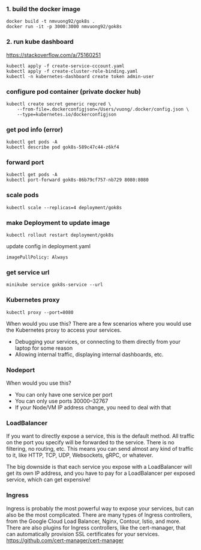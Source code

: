 ### 1. build the docker image

```shell
docker build -t nmvuong92/gok8s .
docker run -it -p 3000:3000 nmvuong92/gok8s
```

### 2. run kube dashboard
https://stackoverflow.com/a/75160251

```shell
kubectl apply -f create-service-cccount.yaml
kubectl apply -f create-cluster-role-binding.yaml
kubectl -n kubernetes-dashboard create token admin-user
```

### configure pod container (private docker hub)
```shell
kubectl create secret generic regcred \
    --from-file=.dockerconfigjson=/Users/vuong/.docker/config.json \
    --type=kubernetes.io/dockerconfigjson
```


### get pod info (error)
```shell
kubectl get pods -A
kubectl describe pod gok8s-589c47c44-z6kf4
```


### forward port
```shell
kubectl get pods -A
kubectl port-forward gok8s-86b79cf757-nb729 8080:8080
```

### scale pods
```shell
kubectl scale --replicas=4 deployment/gok8s
```


### make Deployment to update image
```shell
kubectl rollout restart deployment/gok8s
```

update config in deployment.yaml
```shell
imagePullPolicy: Always
```


### get service url
```shell
minikube service gok8s-service --url
```

### Kubernetes proxy
```shell
kubectl proxy --port=8080
```
When would you use this?
There are a few scenarios where you would use the Kubernetes proxy to access your services.

- Debugging your services, or connecting to them directly from your laptop for some reason
- Allowing internal traffic, displaying internal dashboards, etc.
### Nodeport
When would you use this?
- You can only have one service per port
- You can only use ports 30000–32767
- If your Node/VM IP address change, you need to deal with that

### LoadBalancer

If you want to directly expose a service, this is the default method.
All traffic on the port you specify will be forwarded to the service.
There is no filtering, no routing, etc. This means you can send almost any kind of traffic to it, 
like HTTP, TCP, UDP, Websockets, gRPC, or whatever.

The big downside is that each service you expose with a LoadBalancer will get its own IP address, 
and you have to pay for a LoadBalancer per exposed service, which can get expensive!

### Ingress

Ingress is probably the most powerful way to expose your services, 
but can also be the most complicated. 
There are many types of Ingress controllers, 
from the Google Cloud Load Balancer, Nginx, Contour, Istio, and more. 
There are also plugins for Ingress controllers, like the cert-manager, 
that can automatically provision SSL certificates for your services.
https://github.com/cert-manager/cert-manager